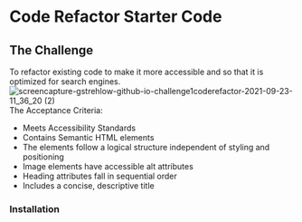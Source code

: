 # Code Refactor Starter Code

## The Challenge
To refactor existing code to make it more accessible and so that it is optimized for search engines.
![screencapture-gstrehlow-github-io-challenge1coderefactor-2021-09-23-11_36_20 (2)](https://user-images.githubusercontent.com/90304692/134551714-bcd42310-0e67-49b9-852b-5d3aeda43e27.png)
The Acceptance Criteria:
- Meets Accessibility Standards
- Contains Semantic HTML elements
- The elements follow a logical structure independent of styling and positioning
- Image elements have accessible alt attributes
- Heading attributes fall in sequential order
- Includes a concise, descriptive title 
### Installation 
